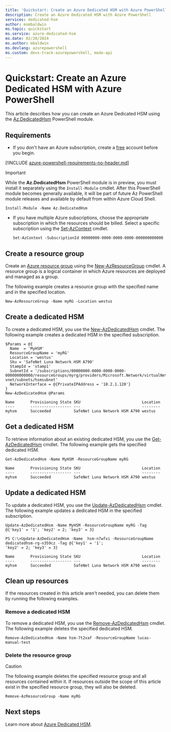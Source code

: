 ```yaml
---
title: 'Quickstart: Create an Azure Dedicated HSM with Azure PowerShell'
description: Create an Azure Dedicated HSM with Azure PowerShell
services: dedicated-hsm
author: msmbaldwin
ms.topic: quickstart
ms.service: azure-dedicated-hsm
ms.date: 02/20/2024
ms.author: mbaldwin
ms.devlang: azurepowershell
ms.custom: devx-track-azurepowershell, mode-api
---
```


# Quickstart: Create an Azure Dedicated HSM with Azure PowerShell

This article describes how you can create an Azure Dedicated HSM using the
[Az.DedicatedHsm](/powershell/module/az.dedicatedhsm) PowerShell module.

## Requirements

* If you don't have an Azure subscription, create a [free](https://azure.microsoft.com/free/) account before you begin.

[!INCLUDE [azure-powershell-requirements-no-header.md](~/reusable-content/ce-skilling/azure/includes/azure-powershell-requirements-no-header.md)]

  > [!IMPORTANT]
  > While the **Az.DedicatedHsm** PowerShell module is in preview, you must install it separately
  > using the `Install-Module` cmdlet. After this PowerShell module becomes generally available, it
  > will be part of future Az PowerShell module releases and available by default from within Azure
  > Cloud Shell.

  ```azurepowershell-interactive
  Install-Module -Name Az.DedicatedHsm
  ```

* If you have multiple Azure subscriptions, choose the appropriate subscription in which the resources should be billed. Select a specific subscription using the [Set-AzContext](/powershell/module/az.accounts/set-azcontext) cmdlet.

  ```azurepowershell-interactive
  Set-AzContext -SubscriptionId 00000000-0000-0000-0000-000000000000
  ```

## Create a resource group

Create an [Azure resource group](/azure/azure-resource-manager/management/overview) using the [New-AzResourceGroup](/powershell/module/az.resources/new-azresourcegroup) cmdlet. A resource group is a logical container in which Azure resources are deployed and managed as a group.

The following example creates a resource group with the specified name and in the specified location.

```azurepowershell-interactive
New-AzResourceGroup -Name myRG -Location westus
```

## Create a dedicated HSM

To create a dedicated HSM, you use the
[New-AzDedicatedHsm](/powershell/module/az.dedicatedhsm/new-azdedicatedhsm) cmdlet. The following example creates a dedicated HSM in the specified subscription.

```azurepowershell-interactive
$Params = @{
  Name  = 'MyHSM'
  ResourceGroupName = 'myRG'
  Location = 'westus'
  Sku = 'SafeNet Luna Network HSM A790'
  StampId = 'stamp1'
  SubnetId = '/subscriptions/00000000-0000-0000-0000-000000000000/resourceGroups/myrg/providers/Microsoft.Network/virtualNetworks/myhsm-vnet/subnets/hsmsubnet'
  NetworkInterface = @{PrivateIPAddress = '10.2.1.120'}
}
New-AzDedicatedHsm @Params
```

```Output
Name       Provisioning State SKU                           Location
----       ------------------ ---                           --------
myhsm      Succeeded          SafeNet Luna Network HSM A790 westus
```

## Get a dedicated HSM

To retrieve information about an existing dedicated HSM, you use the
[Get-AzDedicatedHsm](/powershell/module/az.dedicatedhsm/get-azdedicatedhsm) cmdlet. The following example gets the specified dedicated HSM.

```azurepowershell-interactive
Get-AzDedicatedHsm -Name MyHSM -ResourceGroupName myRG
```

```Output
Name       Provisioning State SKU                           Location
----       ------------------ ---                           --------
myhsm      Succeeded          SafeNet Luna Network HSM A790 westus
```

## Update a dedicated HSM

To update a dedicated HSM, you use the
[Update-AzDedicatedHsm](/powershell/module/az.dedicatedhsm/update-azdedicatedhsm) cmdlet. The following example updates a dedicated HSM in the specified subscription.

```azurepowershell-interactive
Update-AzDedicatedHsm -Name MyHSM -ResourceGroupName myRG -Tag @{'key1' = '1'; 'key2' = 2; 'key3' = 3}
```

```Output
PS C:\>Update-AzDedicatedHsm -Name  hsm-n7wfxi -ResourceGroupName dedicatedhsm-rg-n359cz -Tag @{'key1' = '1';
'key2' = 2; 'key3' = 3}

Name       Provisioning State SKU                           Location
----       ------------------ ---                           --------
myhsm      Succeeded          SafeNet Luna Network HSM A790 westus
```

## Clean up resources

If the resources created in this article aren't needed, you can delete them by running the following examples.

### Remove a dedicated HSM

To remove a dedicated HSM, you use the
[Remove-AzDedicatedHsm](/powershell/module/az.dedicatedhsm/remove-azdedicatedhsm) cmdlet. The following example deletes the specified dedicated HSM.

```azurepowershell-interactive
Remove-AzDedicatedHsm -Name hsm-7t2xaf -ResourceGroupName lucas-manual-test
```

### Delete the resource group

> [!CAUTION]
> The following example deletes the specified resource group and all resources contained within it.
> If resources outside the scope of this article exist in the specified resource group, they will
> also be deleted.

```azurepowershell-interactive
Remove-AzResourceGroup -Name myRG
```

## Next steps

Learn more about [Azure Dedicated HSM](overview.md).
